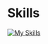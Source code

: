 # Skills 
[![My Skills](https://skillicons.dev/icons?i=js,react,py,fastapi,docker)](https://skillicons.dev)
